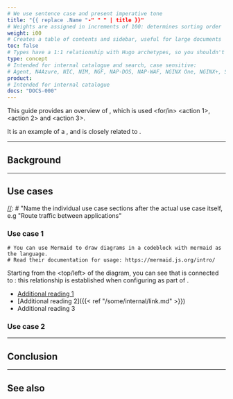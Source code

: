 ```yaml
---
# We use sentence case and present imperative tone
title: "{{ replace .Name "-" " " | title }}"
# Weights are assigned in increments of 100: determines sorting order
weight: i00
# Creates a table of contents and sidebar, useful for large documents
toc: false
# Types have a 1:1 relationship with Hugo archetypes, so you shouldn't need to change this
type: concept
# Intended for internal catalogue and search, case sensitive:
# Agent, N4Azure, NIC, NIM, NGF, NAP-DOS, NAP-WAF, NGINX One, NGINX+, Solutions, Unit
product:
# Intended for internal catalogue
docs: "DOCS-000"
---
```


[//]: # "These are Markdown comments to guide you through document structure. Remove them as you go, as well as any unnecessary sections."
[//]: # "Use underscores for _italics_, and double asterisks for **bold**."
[//]: # "Backticks are for `monospace`, used sparingly and reserved mostly for executable names - they can cause formatting problems. Avoid them in tables: use italics instead."

[//]: # "Begin each document with a sentence or two explaining what the purpose of the guide is, and what high-level actions to expect. No need to adhere precisely the example text given anywhere in this template."

This guide provides an overview of <concept>, which is used <for/in> <action 1>, <action 2> and <action 3>.

It is an example of a <other concept>, and is closely related to <third concept>.

---

## Background

[//]: # "Explain what the concept is. If possible, relate it to another commonly known concept or software."
[//]: # "This relates the new idea to the reader using their existing knowledge, helping their understanding of it and thus what its purpose is in context."

---

## Use cases

[//]: # "Name the individual use case sections after the actual use case itself, e.g "Route traffic between applications"

### Use case 1

[//]: # "A description for a use case should be a high level outline of a particular problem, then explain how the subject concept is the solution for the issue."

[//]: # "If it helps, include a diagram of some kind. Ensure your description provides all the context required, however: a diagram is an aid to explain things, not a replacement."

```mermaid
# You can use Mermaid to draw diagrams in a codeblock with mermaid as the language.
# Read their documentation for usage: https://mermaid.js.org/intro/
```

Starting from the <top/left> of the diagram, you can see that <thing> is connected to <other thing>: this relationship is established when configuring <parameter> as part of <file name>.

[//]: # "End a particular use case section with links to other pages, such as instructional documentation, other concepts, or reference information (Such as API specifications)."

- [Additional reading 1](some-external-link)
- [Additional reading 2]({{< ref "/some/internal/link.md" >}})
- Additional reading 3

### Use case 2

---

## Conclusion

[//]: # "Summarize everything that the reader will have learned by reading this entire concept document."
[//]: # "It should fulfill the promise made by the introductory paragraph at the top of the document."
[//]: # "Since each use case provides links to additional documents, you may not need to link to more,"
[//]: # "or even include the final 'See also' section."

---

## See also

[//]: # "Link to related documents, such as concepts, reference material or similar use cases."